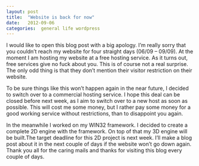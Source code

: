 ```yaml
---
layout: post
title:  "Website is back for now"
date:   2012-09-06
categories:  general life wordpress
---
```


I would like to open this blog post with a big apology. I’m really sorry that you couldn’t reach my website for four straight days (06/09 – 09/09). At the moment I am hosting my website at a free hosting service. As it turns out, free services give no fuck about you. This is of course not a real surprise. The only odd thing is that they don’t mention their visitor restriction on their website.

To be sure things like this won’t happen again in the near future, I decided to switch over to a commercial hosting service. I hope this deal can be closed before next week, as I aim to switch over to a new host as soon as possible. This will cost me some money, but I rather pay some money for a good working service without restrictions, than to disappoint you again.

In the meanwhile I worked on my WIN32 framework. I decided to create a complete 2D engine with the framework. On top of that my 3D engine will be built.The target deadline for this 2D project is next week. I’ll make a blog post about it in the next couple of days if the website won’t go down again. Thank you all for the caring mails and thanks for visiting this blog every couple of days.